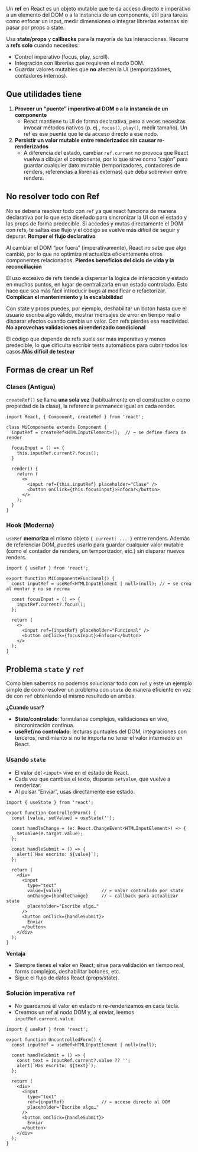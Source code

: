 Un **ref** en React es un objeto mutable que te da acceso directo e imperativo a un elemento del DOM o a la instancia de un componente, útil para tareas como enfocar un input, medir dimensiones o integrar librerías externas sin pasar por props o state.

Usa **state/props** y **callbacks** para la mayoría de tus interacciones. Recurre a **refs** **solo** cuando necesites:
- Control imperativo (focus, play, scroll).
- Integración con librerías que requieren el nodo DOM.
- Guardar valores mutables que **no** afecten la UI (temporizadores, contadores internos).

## Que utilidades tiene
1) **Proveer un “puente” imperativo al DOM o a la instancia de un componente**
    - React mantiene tu UI de forma declarativa, pero a veces necesitas invocar métodos nativos (p. ej., `focus()`, `play()`, medir tamaño). Un ref es ese puente que te da acceso directo a ese nodo.
2) **Persistir un valor mutable entre renderizados sin causar re-renderizados**
    - A diferencia del estado, cambiar `ref.current` no provoca que React vuelva a dibujar el componente, por lo que sirve como “cajón” para guardar cualquier dato mutable (temporizadores, contadores de renders, referencias a librerías externas) que deba sobrevivir entre renders.

## No resolver todo con Ref
No se debería resolver todo con `ref` ya que react funciona de manera declarativa por lo que esta diseñado para sincronizar la UI con el estado y las props de forma predecible. Si accedes y mutas directamente el DOM con refs, te saltas ese flujo y el código se vuelve más difícil de seguir y depurar. **Romper el flujo declarativo**

Al cambiar el DOM “por fuera” (imperativamente), React no sabe que algo cambió, por lo que no optimiza ni actualiza eficientemente otros componentes relacionados. **Pierdes beneficios del ciclo de vida y la reconciliación**

El uso excesivo de refs tiende a dispersar la lógica de interacción y estado en muchos puntos, en lugar de centralizarla en un estado controlado. Esto hace que sea más fácil introducir bugs al modificar o refactorizar. **Complican el mantenimiento y la escalabilidad**

Con state y props puedes, por ejemplo, deshabilitar un botón hasta que el usuario escriba algo válido, mostrar mensajes de error en tiempo real o disparar efectos cuando cambia un valor. Con refs pierdes esa reactividad. **No aprovechas validaciones ni renderizado condicional**

El código que depende de refs suele ser más imperativo y menos predecible, lo que dificulta escribir tests automáticos para cubrir todos los casos.**Más difícil de testear**

## Formas de crear un Ref

### Clases (Antigua)
`createRef()` se llama **una sola vez** (habitualmente en el constructor o como propiedad de la clase), la referencia permanece igual en cada render.
```tsx
import React, { Component, createRef } from 'react';

class MiComponente extends Component {
  inputRef = createRef<HTMLInputElement>();  // ⬅ se define fuera de render

  focusInput = () => {
    this.inputRef.current?.focus();
  }

  render() {
    return (
      <>
        <input ref={this.inputRef} placeholder="Clase" />
        <button onClick={this.focusInput}>Enfocar</button>
      </>
    );
  }
}

```


### Hook (Moderna)
`useRef` **memoriza** el mismo objeto `{ current: ... }` entre renders. Además de referenciar DOM, puedes usarlo para guardar cualquier valor mutable (como el contador de renders, un temporizador, etc.) sin disparar nuevos renders.
```tsx
import { useRef } from 'react';

export function MiComponenteFuncional() {
  const inputRef = useRef<HTMLInputElement | null>(null); // ⬅ se crea al montar y no se recrea

  const focusInput = () => {
    inputRef.current?.focus();
  };

  return (
    <>
      <input ref={inputRef} placeholder="Funcional" />
      <button onClick={focusInput}>Enfocar</button>
    </>
  );
}
```


## Problema `state` y `ref` 
Como bien sabemos no podemos solucionar todo con `ref` y este un ejemplo simple de como resolver un problema con `state` de manera eficiente en vez de con `ref` obteniendo el mismo resultado en ambas.

**¿Cuando usar?**
- **State/controlado**: formularios complejos, validaciones en vivo, sincronización continua.
- **useRef/no controlado**: lecturas puntuales del DOM, integraciones con terceros, rendimiento si no te importa no tener el valor intermedio en React.

### Usando `state`
- El valor del `<input>` vive en el estado de React.
- Cada vez que cambias el texto, disparas `setValue`, que vuelve a renderizar.
- Al pulsar “Enviar”, usas directamente ese estado.
```tsx
import { useState } from 'react';

export function ControlledForm() {
  const [value, setValue] = useState('');

  const handleChange = (e: React.ChangeEvent<HTMLInputElement>) => {
    setValue(e.target.value);
  };

  const handleSubmit = () => {
    alert(`Has escrito: ${value}`);
  };

  return (
    <div>
      <input
        type="text"
        value={value}               // ← valor controlado por state
        onChange={handleChange}     // ← callback para actualizar state
        placeholder="Escribe algo…"
      />
      <button onClick={handleSubmit}>
        Enviar
      </button>
    </div>
  );
}
```

**Ventaja**
- Siempre tienes el valor en React; sirve para validación en tiempo real, forms complejos, deshabilitar botones, etc.
- Sigue el flujo de datos React (props/state).

### Solución imperativa `ref`
- No guardamos el valor en estado ni re-renderizamos en cada tecla.
- Creamos un ref al nodo DOM y, al enviar, leemos `inputRef.current.value`.


```tsx
import { useRef } from 'react';

export function UncontrolledForm() {
  const inputRef = useRef<HTMLInputElement | null>(null);

  const handleSubmit = () => {
    const text = inputRef.current?.value ?? '';
    alert(`Has escrito: ${text}`);
  };

  return (
    <div>
      <input
        type="text"
        ref={inputRef}              // ← acceso directo al DOM
        placeholder="Escribe algo…"
      />
      <button onClick={handleSubmit}>
        Enviar
      </button>
    </div>
  );
}

```

